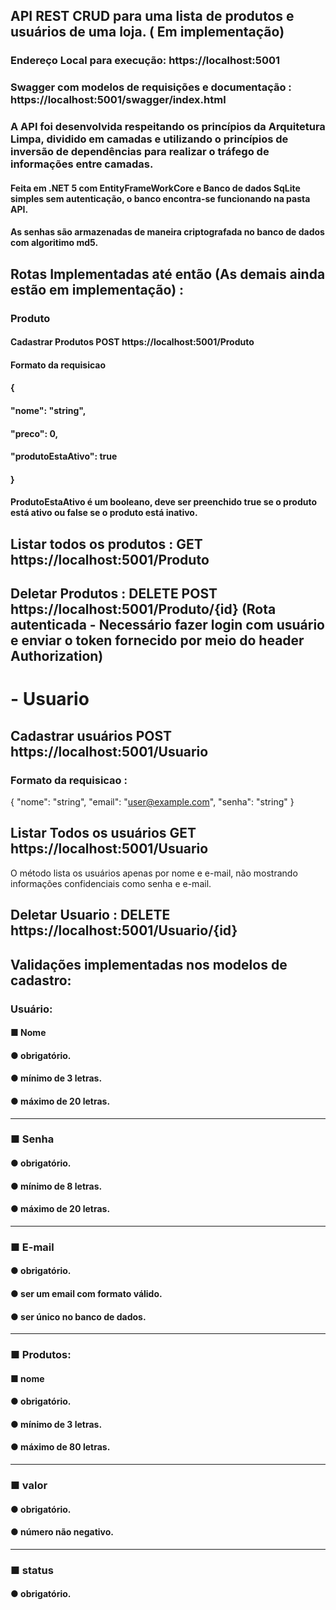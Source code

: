 ## API REST CRUD para uma lista de produtos e usuários de uma loja. ( Em implementação) 
### Endereço Local para execução: https://localhost:5001
### Swagger com modelos de requisições e documentação : https://localhost:5001/swagger/index.html
### A API foi desenvolvida respeitando os princípios da Arquitetura Limpa, dividido em camadas e utilizando o princípios de inversão de dependências para realizar o tráfego de informações entre camadas.
#### Feita em .NET 5 com EntityFrameWorkCore e Banco de dados SqLite simples sem autenticação, o banco encontra-se funcionando na pasta API. 
#### As senhas são armazenadas de maneira criptografada no banco de dados com algoritimo md5.

## Rotas Implementadas até então (As demais  ainda estão em implementação) : 
###   Produto
####    Cadastrar Produtos POST https://localhost:5001/Produto
####    Formato da requisicao 

####   {
####    "nome": "string",
####     "preco": 0,
####     "produtoEstaAtivo": true
####   }
#### ProdutoEstaAtivo é um booleano, deve ser preenchido true se o produto está ativo ou false se o produto está inativo.


##  Listar todos os produtos : GET https://localhost:5001/Produto 
## Deletar Produtos : DELETE POST https://localhost:5001/Produto/{id} (Rota autenticada - Necessário fazer login com usuário e enviar o token fornecido por meio do header Authorization)

# - Usuario
## Cadastrar usuários POST https://localhost:5001/Usuario
### Formato da requisicao :
{
  "nome": "string",
  "email": "user@example.com",
  "senha": "string"
}
## Listar Todos os usuários GET https://localhost:5001/Usuario
O método lista os usuários apenas por nome e e-mail, não mostrando informações confidenciais como senha e e-mail.
## Deletar Usuario : DELETE https://localhost:5001/Usuario/{id}

## Validações implementadas nos modelos de cadastro:
### Usuário:
####  ■ Nome
####    ● obrigatório.
####    ● mínimo de 3 letras. 
####  ● máximo de 20 letras.
----------------------------
###   ■ Senha
####    ● obrigatório.
####    ● mínimo de 8 letras.
####    ● máximo de 20 letras.
----------------------------
###   ■ E-mail
####    ● obrigatório.
####    ● ser um email com formato válido.
####    ● ser único no banco de dados.
----------------------------
###   ■ Produtos:
####    ■ nome
####    ● obrigatório.
####    ● mínimo de 3 letras.
####    ● máximo de 80 letras.
----------------------------
###   ■ valor
####    ● obrigatório.
####    ● número não negativo.
----------------------------
###   ■ status
####    ● obrigatório.
